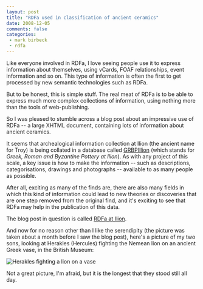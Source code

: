 ```yaml
---
layout: post
title: "RDFa used in classification of ancient ceramics"
date: 2008-12-05
comments: false
categories:
 - mark birbeck
 - rdfa
---
```

Like everyone involved in RDFa, I love seeing people use it to express
information about themselves, using vCards, FOAF relationships, event
information and so on. This type of information is often the first to get
processed by new semantic technologies such as RDFa.

<!-- more -->

  
But to be honest, this is simple stuff. The real meat of RDFa is to be able to
express much more complex collections of information, using nothing more than
the tools of web-publishing.

  
So I was pleased to stumble across a blog post about an impressive use of RDFa
-- a large XHTML document, containing lots of information about ancient
ceramics.

  
It seems that archealogical information collection at Ilion (the ancient name
for Troy) is being collated in a database called
[GRBPIllion](http://classics.uc.edu/troy/grbpottery/) (which stands for
_Greek, Roman and Byzantine Pottery at Ilion_). As with any project of this
scale, a key issue is how to make the information -- such as descriptions,
categorisations, drawings and photographs -- available to as many people as
possible.

  
After all, exciting as many of the finds are, there are also many fields in
which this kind of information could lead to new theories or discoveries that
are one step removed from the original find, and it's exciting to see that
RDFa may help in the publication of this data.

  
The blog post in question is called [RDFa at
Ilion](http://mediterraneanceramics.blogspot.com/2008/12/rdfa-at-ilion.html).

  
And now for no reason other than I like the serendipity (the picture was taken
about a month before I saw the blog post), here's a picture of my two sons,
looking at Herakles (Hercules) fighting the Nemean lion on an ancient Greek
vase, in the British Museum:

  
![Herakles fighting a lion on a vase](/files/IMG_0086.jpg)

  
Not a great picture, I'm afraid, but it is the longest that they stood still
all day.

